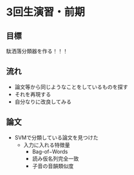 # 3回生演習・前期
## 目標
駄洒落分類器を作る！！！

## 流れ
-   論文等から同じようなことをしているものを探す
-   それを再現する
-   自分なりに改良してみる

## 論文
- SVMで分類している論文を見つけた
  - 入力に入れる特徴量
    - Bag-of−Words
    - 読み仮名列完全一致
    - 子音の音韻類似度
